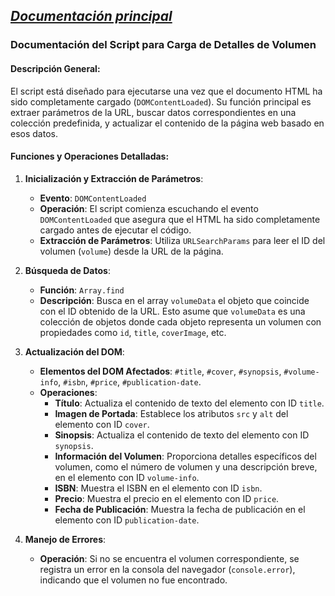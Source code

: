 _[Documentación principal](/Documentacion.md)_
--- 

### Documentación del Script para Carga de Detalles de Volumen

#### Descripción General:
El script está diseñado para ejecutarse una vez que el documento HTML ha sido completamente cargado (`DOMContentLoaded`). Su función principal es extraer parámetros de la URL, buscar datos correspondientes en una colección predefinida, y actualizar el contenido de la página web basado en esos datos.

#### Funciones y Operaciones Detalladas:

1. **Inicialización y Extracción de Parámetros**:
   - **Evento**: `DOMContentLoaded`
   - **Operación**: El script comienza escuchando el evento `DOMContentLoaded` que asegura que el HTML ha sido completamente cargado antes de ejecutar el código.
   - **Extracción de Parámetros**: Utiliza `URLSearchParams` para leer el ID del volumen (`volume`) desde la URL de la página.

2. **Búsqueda de Datos**:
   - **Función**: `Array.find`
   - **Descripción**: Busca en el array `volumeData` el objeto que coincide con el ID obtenido de la URL. Esto asume que `volumeData` es una colección de objetos donde cada objeto representa un volumen con propiedades como `id`, `title`, `coverImage`, etc.

3. **Actualización del DOM**:
   - **Elementos del DOM Afectados**: `#title`, `#cover`, `#synopsis`, `#volume-info`, `#isbn`, `#price`, `#publication-date`.
   - **Operaciones**:
     - **Título**: Actualiza el contenido de texto del elemento con ID `title`.
     - **Imagen de Portada**: Establece los atributos `src` y `alt` del elemento con ID `cover`.
     - **Sinopsis**: Actualiza el contenido de texto del elemento con ID `synopsis`.
     - **Información del Volumen**: Proporciona detalles específicos del volumen, como el número de volumen y una descripción breve, en el elemento con ID `volume-info`.
     - **ISBN**: Muestra el ISBN en el elemento con ID `isbn`.
     - **Precio**: Muestra el precio en el elemento con ID `price`.
     - **Fecha de Publicación**: Muestra la fecha de publicación en el elemento con ID `publication-date`.

4. **Manejo de Errores**:
   - **Operación**: Si no se encuentra el volumen correspondiente, se registra un error en la consola del navegador (`console.error`), indicando que el volumen no fue encontrado.
